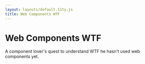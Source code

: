 ```yaml
---
layout: layouts/default.11ty.js
title: Web Components WTF
---
```


# Web Components WTF

A component lover's quest to understand WTF he hasn't used web components yet.